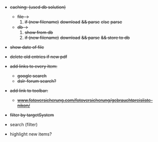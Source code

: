 - ~~caching: (used db solution)~~
    - ~~file ->~~
        1. ~~if (new filename)~~
            ~~download~~
                ~~&& parse~~
           ~~else~~
                ~~parse~~
    - ~~db   ->~~
        1. ~~show from db~~
        2. ~~if (new filename)~~
            ~~download~~
                ~~&& parse~~
                ~~&& store to db~~
- ~~show date of file~~
- ~~delete old entries if new pdf~~
- ~~add links to every item:~~
   - ~~google search~~
   - ~~dslr-forum search?~~
- ~~add link to toolbar:~~
    - ~~www.fotoversicherung.com/fotoversicherung/gebrauchtpreisliste-nikon/~~
- ~~filter by targetSystem~~

- search (filter)
- highlight new items?

